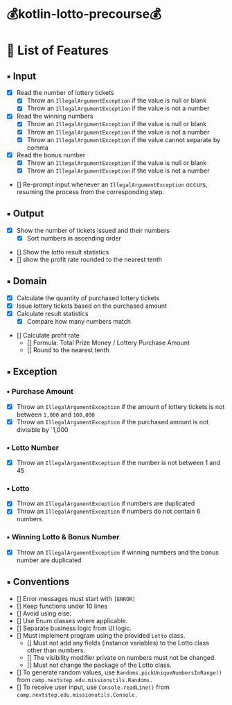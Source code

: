 # 💰kotlin-lotto-precourse💰

# 📝 List of Features

## ▪︎ Input

- [x] Read the number of lottery tickets
    - [x] Throw an `IllegalArgumentException` if the value is null or blank
    - [x] Throw an `IllegalArgumentException` if the value is not a number
- [x] Read the winning numbers
    - [x] Throw an `IllegalArgumentException` if the value is null or blank
    - [x] Throw an `IllegalArgumentException` if the value is not a number
    - [x] Throw an `IllegalArgumentException` if the value cannot separate by comma
- [x] Read the bonus number
    - [x] Throw an `IllegalArgumentException` if the value is null or blank
    - [x] Throw an `IllegalArgumentException` if the value is not a number
- [] Re-prompt input whenever an `IllegalArgumentException` occurs, resuming the process from the corresponding step.

## ▪︎ Output

- [x] Show the number of tickets issued and their numbers
    - [x] Sort numbers in ascending order
- [] Show the lotto result statistics
- [] show the profit rate rounded to the nearest tenth

## ▪︎ Domain

- [x] Calculate the quantity of purchased lottery tickets
- [x] Issue lottery tickets based on the purchased amount
- [x] Calculate result statistics
    - [x] Compare how many numbers match
- [] Calculate profit rate
    - [] Formula: Total Prize Money / Lottery Purchase Amount
    - [] Round to the nearest tenth

## ▪︎ Exception

### ▪︎ Purchase Amount

- [x] Throw an `IllegalArgumentException` if the amount of lottery tickets is not between `1,000` and `100,000`
- [x] Throw an `IllegalArgumentException` if the purchased amount is not divisible by `1,000

### ▪︎ Lotto Number

- [x] Throw an `IllegalArgumentException` if the number is not between 1 and 45

### ▪︎ Lotto

- [x] Throw an `IllegalArgumentException` if numbers are duplicated
- [x] Throw an `IllegalArgumentException` if numbers do not contain 6 numbers

### ▪︎ Winning Lotto & Bonus Number

- [x] Throw an `IllegalArgumentException` if winning numbers and the bonus number are duplicated

## ▪︎ Conventions

- [] Error messages must start with `[ERROR]`
- [] Keep functions under 10 lines
- [] Avoid using else.
- [] Use Enum classes where applicable.
- [] Separate business logic from UI logic.
- [] Must implement program using the provided `Lotto` class.
    - [] Must not add any fields (instance variables) to the Lotto class other than numbers.
    - [] The visibility modifier private on numbers must not be changed.
    - [] Must not change the package of the Lotto class.
- [] To generate random values, use `Randoms.pickUniqueNumbersInRange()` from `camp.nextstep.edu.missionutils.Randoms.`
- [] To receive user input, use `Console.readLine()` from `camp.nextstep.edu.missionutils.Console.`
